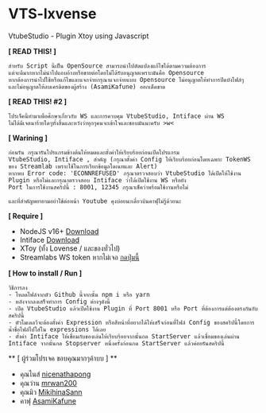 # VTS-lxvense
VtubeStudio - Plugin Xtoy using Javascript

**[ READ THIS! ]**
```
สำหรับ Script นี้เป็น OpenSource สามารถนำไปดัดแปลงแก้ไขได้ตามความต้องการ
แต่จะดีมากหากไม่นำไปแอบอ้างหรือขายต่อโดยไม่ได้รับอนุญาตเพราะมันคือ Opensource
หากต้องการนำไปใช้หรือแก้ไขและแจกจ่ายกรุณาแจกจ่ายแบบ Opensource ไม่อนุญาตให้ทำการปิดบังไฟล์ๆ
และไม่อนุญาตให้ลบเครดิตของผู้สร้าง (AsamiKafune) ออกเด็ดขาด
```


**[ READ THIS! #2 ]**
```
โปรเจ็คนี้ทำมาเพื่อศึกษาเกี่ยวกับ WS และการควบคุม VtubeStudio, Intiface ผ่าน WS
ไม่ได้มีเจตนาร้ายไดๆทั้งสิ้นและหวังว่าทุกๆคนจะเข้าใจและชอบมันนะครับ >w<
```

**[ Warining ]**
```
ก่อนรัน กรุณารันโปรแกรมข้างต้นให้หมดและตั้งค่าให้เรียบร้อยก่อนเปิดโปรแกรม
VtubeStudio, Intiface , สำคัญ (กรุณาตั้งค่า Config ให้เรียบร้อยก่อนโดยเฉพาะ TokenWS ของ Streamlab เพราะใช้ในการเรียกข้อมูลโดเนทและ Alert)
หากพบ Error code: 'ECONNREFUSED' กรุณาตรวจสอบว่า VtubeStudio ได้เปิดให้ใช้งาน Plugin หรือไม่และกรุณาตรวจสอบ Intiface ว่าได้เปิดใช้งาน WS หรือยัง
Port ในการใช้งานสคริปนี้ : 8001, 12345 กรุณาเช็คว่าพร้อมใช้งานหรือไม่

และที่สำคัญพยายามอย่าใช้ต่อหน้า Youtube คุงบ่อยนะเดี๋ยวบินคาฟุไม่รู้ด้วยนะ
```

**[ Require ]**
- NodeJS v16+ [Download](https://nodejs.org/)
- Intiface [Download](https://intiface.com/desktop/)
- XToy (ทั้ง Lovense / และของทั่วไป)
- Streamlabs WS token หากไม่เจอ [กดปุ่มนี้](https://streamlabs.com/dashboard#/settings/api-settings)


**[ How to install / Run ]**
```
วิธีการลง 
- โหลดไฟล์จากตัว Github นี้จากนั้น npm i หรือ yarn
- หลังจากลงเสร็จทำการ Config ต่างๆดังนี้
- เปิด VtubeStudio แล้วเปิดใช้งาน Plugin ที่ Port 8001 หรือ Port ที่ต้องการแต่ต้องตรงกันกับสคริปนี้
- ตัวโมเดลวีจะต้องตั้งค่า Expression หรือสีหน้าที่อยากได้ให้เสร็จก่อนที่ไฟล์ Config ของสคริปนี้โดยการน้ำชื่อไฟล์ไปใส่ใน expressions ได้เลย
- ตั้งค่า Intiface ให้เชื่อมกับของเล่นให้เรียบร้อยจากนั้นกด StartServer แล้วเชื่อมของเล่นผ่าน Intiface จากนั้นกด Stopserver หนึ่งครั้งก่อนกด StartServer แล้วค่อยรันสคริปนี้
```

** [ ผู้ร่วมโปรเจค ขอบคุณมากๆค้าบบ ] **
- คุณไนส์ [nicenathapong](https://github.com/nicenathapong/)
- คุณว่าน [mrwan200](https://github.com/mrwan200/)
- คุณมิว [MikihinaSann](https://github.com/MikihinaSann/)
- คาฟุ [AsamiKafune](https://github.com/AsamiKafune/)
 
